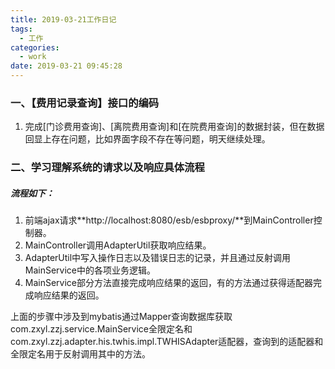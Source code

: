 ```yaml
---
title: 2019-03-21工作日记
tags:
  - 工作
categories:
  - work
date: 2019-03-21 09:45:28
---
```


### 一、【费用记录查询】接口的编码

1. 完成[门诊费用查询]、[离院费用查询]和[在院费用查询]的数据封装，但在数据回显上存在问题，比如界面字段不存在等问题，明天继续处理。


### 二、学习理解系统的请求以及响应具体流程

##### 流程如下：

1. 前端ajax请求**http://localhost:8080/esb/esbproxy/**到MainController控制器。
2. MainController调用AdapterUtil获取响应结果。
3. AdapterUtil中写入操作日志以及错误日志的记录，并且通过反射调用MainService中的各项业务逻辑。
4. MainService部分方法直接完成响应结果的返回，有的方法通过获得适配器完成响应结果的返回。

上面的步骤中涉及到mybatis通过Mapper查询数据库获取com.zxyl.zzj.service.MainService全限定名和com.zxyl.zzj.adapter.his.twhis.impl.TWHISAdapter适配器，查询到的适配器和全限定名用于反射调用其中的方法。